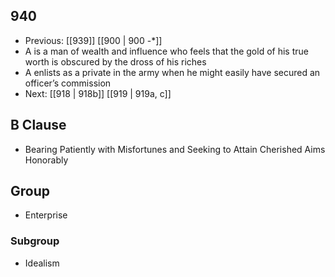 ## 940
- Previous: [[939]] [[900 | 900 -*]] 
- A is a man of wealth and influence who feels that the gold of his true worth is obscured by the dross of his riches
- A enlists as a private in the army when he might easily have secured an officer’s commission
- Next: [[918 | 918b]] [[919 | 919a, c]] 

## B Clause
- Bearing Patiently with Misfortunes and Seeking to Attain Cherished Aims Honorably

## Group
- Enterprise

### Subgroup
- Idealism

